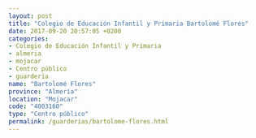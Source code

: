 ```yaml
---
layout: post
title: "Colegio de Educación Infantil y Primaria Bartolomé Flores"
date: 2017-09-20 20:57:05 +0200
categories:
- Colegio de Educación Infantil y Primaria
- almeria
- mojacar
- Centro público
- guarderia
name: "Bartolomé Flores"
province: "Almería"
location: "Mojacar"
code: "4003160"
type: "Centro público"
permalink: /guarderias/bartolome-flores.html
---
```

